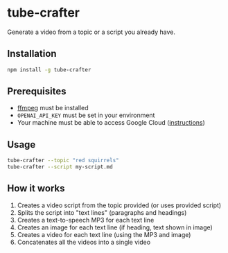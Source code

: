 # tube-crafter

Generate a video from a topic or a script you already have.

## Installation

```sh
npm install -g tube-crafter
```

## Prerequisites

- [ffmpeg](https://ffmpeg.org/) must be installed
- `OPENAI_API_KEY` must be set in your environment
- Your machine must be able to access Google Cloud ([instructions](https://github.com/googleapis/google-cloud-node/tree/main/packages/google-cloud-texttospeech#quickstart))

## Usage

```sh
tube-crafter --topic "red squirrels"
tube-crafter --script my-script.md
```

## How it works

1. Creates a video script from the topic provided (or uses provided script)
2. Splits the script into "text lines" (paragraphs and headings)
3. Creates a text-to-speech MP3 for each text line
4. Creates an image for each text line (if heading, text shown in image)
5. Creates a video for each text line (using the MP3 and image)
6. Concatenates all the videos into a single video
